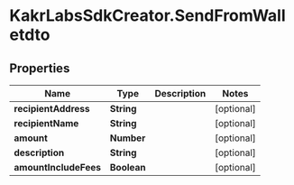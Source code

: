 # KakrLabsSdkCreator.SendFromWalletdto

## Properties

Name | Type | Description | Notes
------------ | ------------- | ------------- | -------------
**recipientAddress** | **String** |  | [optional] 
**recipientName** | **String** |  | [optional] 
**amount** | **Number** |  | [optional] 
**description** | **String** |  | [optional] 
**amountIncludeFees** | **Boolean** |  | [optional] 


